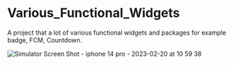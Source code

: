 # Various_Functional_Widgets
A project that a lot of various functional widgets and packages for example badge, FCM, Countdown.

![Simulator Screen Shot - iphone 14 pro - 2023-02-20 at 10 59 38](https://user-images.githubusercontent.com/73459364/220046875-2a4941c6-aee9-47f5-ae89-6836a5132de9.png)
